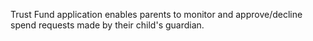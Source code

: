 Trust Fund application enables parents to monitor and approve/decline spend requests made by their child's guardian.
